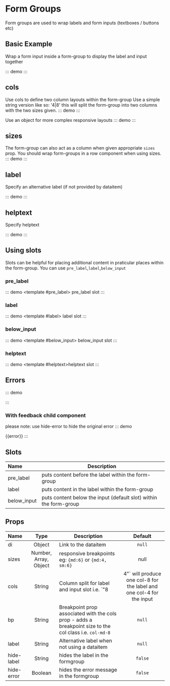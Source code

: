 # Form Groups

Form groups are used to wrap labels and form inputs (textboxes / buttons etc) 
## Basic Example
Wrap a form input inside a form-group to display the label and input together

::: demo
<card>
  <form-group :di="dataitems.MyDataitem1" v-slot="{di}">
   <textbox :di="di" v-model="records.MyDataitem1"/>
  </form-group>
  <form-group :di="dataitems.MyDataitem2" v-slot="{di}">
    <btn-group  :di="di" v-model="records.MyDataitem2" justified/>
  </form-group>
</card>
:::

## cols
Use cols to define two column layouts within the form-group
Use a simple string version like so: '4|8' this will split the form-group into two columns with the two sizes given.
::: demo
<card>
  <form-group :di="dataitems.MyDataitem1" cols="4|8" v-slot="{di}">
   <textbox :di="di" v-model="records.MyDataitem1"/>
  </form-group>
  <form-group :di="dataitems.MyDataitem2" cols="4|8" v-slot="{di}">
    <btn-group  :di="di" v-model="records.MyDataitem2" justified/>
  </form-group>
</card>
:::

Use an object for more complex responsive layouts
::: demo
<card>
  <form-group :di="dataitems.MyDataitem1" :cols="[{md:4},{md:8}]" v-slot="{di}">
   <textbox :di="di" v-model="records.MyDataitem1"/>
  </form-group>
  <form-group :di="dataitems.MyDataitem2" :cols="[{md:4},{md:8}]" v-slot="{di}">
    <btn-group  :di="di" v-model="records.MyDataitem2" justified/>
  </form-group>
</card>
:::

## sizes
The form-group can also act as a column when given appropriate `sizes` prop.  You should wrap form-groups in a row component when using sizes.
::: demo
<card>
  <row form>
    <form-group :di="dataitems.MyDataitem1" cols="4|8" :sizes="{md:6}" v-slot="{di}">
      <textbox :di="di" v-model="records.MyDataitem1"/>
    </form-group>
    <form-group :di="dataitems.MyDataitem2" cols="4|8" :sizes="{md:6}" v-slot="{di}">
      <btn-group :di="di" v-model="records.MyDataitem2" justified/>
    </form-group>
  </row>
</card>
:::

## label
Specify an alternative label (if not provided by dataitem)

::: demo
<card>
  <form-group label="Alternative label" :sizes="{md:6}">
    <textbox :di="dataitems.MyDataitem1" v-model="records.MyDataitem1"/>
  </form-group>
</card>
:::

## helptext
Specify helptext

::: demo
<card>
  <form-group helptext="Helpful text" :sizes="{md:6}">
    <textbox :di="dataitems.MyDataitem1" v-model="records.MyDataitem1"/>
  </form-group>
</card>
:::

## Using slots
Slots can be helpful for placing additional content in praticular places within the form-group.  You can use `pre_label`,`label`,`below_input`

### pre_label
::: demo
<card>
  <form-group :di="dataitems.MyDataitem1" :sizes="{md:6}">
    <template #pre_label>
      <span class="text-info">pre_label slot</span>
    </template>
    <textbox v-model="records.MyDataitem1"/>
  </form-group>
</card>
:::
### label
::: demo
<card>
  <form-group :di="dataitems.MyDataitem1" :sizes="{md:6}">
    <template #label>
      <span class="text-primary">label slot</span>
    </template>
    <textbox v-model="records.MyDataitem1"/>
  </form-group>
</card>
:::
### below_input
::: demo
<card>
  <form-group :di="dataitems.MyDataitem1" :sizes="{md:6}">
    <template #below_input>
      <span class="text-danger">below_input slot</span>
    </template>
    <textbox v-model="records.MyDataitem1"/>
  </form-group>
</card>
:::
### helptext
::: demo
<card>
  <form-group :di="dataitems.MyDataitem1" :sizes="{md:6}">
    <template #helptext>helptext slot</template>
    <textbox v-model="records.MyDataitem1"/>
  </form-group>
</card>
:::
## Errors

::: demo
<!--  A Parent must have the class `was-validated` applied for validation to show -->
<card class="was-validated">
  <row>
    <form-group :di="dataitems.MyDataitem1" cols="4|8" :sizes="{lg:6}" :error="['required']">
      <textbox v-model="records.MyDataitem1"/>
    </form-group>
    <form-group :di="dataitems.MyDataitem1" cols="4|8"  :sizes="{lg:6}" :error="['required']">
      <textbox v-model="records.MyDataitem1"/>
    </form-group>
  </row>
</card>
:::

### With feedback child component
please note: use hide-error to hide the original error
::: demo
<!--  A Parent must have the class `was-validated` applied for validation to show -->
<card class="was-validated">
  <row>
    <!-- standard feedback -->
    <form-group :di="dataitems.MyDataitem1" cols="4|8" :sizes="{lg:6}" :error="['required']" hide-error v-slot="{error}">
      <textbox v-model="records.MyDataitem1"/>
      <feedback type="invalid">
        {{error}}
      </feedback>
    </form-group>
    <!-- tooltip style error using slot syntax -->
    <form-group :di="dataitems.MyDataitem1" cols="4|8"  :sizes="{lg:6}" :error="['required']" v-slot="{error}">
      <textbox v-model="records.MyDataitem1"/>
      <feedback tooltip slot="error" type="invalid" :message="error"/>
    </form-group>
  </row>
</card>
:::



## Slots
Name        | Description 
:--------   | ----------- 
pre_label   | puts content before the label within the form-group
label       | puts content in the label within the form-group
below_input | puts content below the input (default slot) within the form-group

## Props
Name        | Type    | Description | Default
:--------   | :----:  | ----------- | :-----:
di          | Object  | Link to the dataitem | `null`
sizes       | Number, Array, Object  | responsive breakpoints eg: `{md:6}` or `{md:4, sm:6}` | null
cols        | String  | Column split for label and input slot i.e. `"8|4"` will produce one col-8 for the label and one col-4 for the input | `null`
bp          | String  | Breakpoint prop associated with the cols prop - adds a breakpoint size to the col class i.e. `col-md-8` | `null`
label       | String  | Alternative label when not using a dataitem | `null`
hide-label  | String  | hides the label in the formgroup | `false`
hide-error  | Boolean | hides the error message in the formgroup | `false`

<script>
export default {
  data() {
    return {
      records: {
        MyDataitem1: "Joe",
        MyDataitem2: 1,
      },
      dataitems: {
        MyDataitem1: {
          name: "FirstName",
          label: "First Name:"
        },
        MyDataitem2: {
          name: "YesNo",
          label: "Are you sure?",
          lookup: {
            items: [
              { label: "Yes", value: 1 },
              { label: "No", value: 2 }
            ]
          }
        }
      },
    }
  },
}
</script>